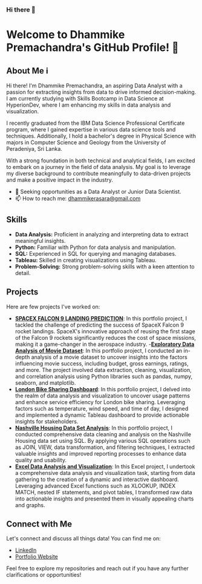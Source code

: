 ### Hi there 👋


# Welcome to Dhammike Premachandra's GitHub Profile! 🚀


## About Me ℹ️


Hi there! I'm Dhammike Premachandra, an aspiring Data Analyst with a passion for extracting insights from data to drive informed decision-making. I am currently studying with Skills Bootcamp in Data Science at HyperionDev, where I am enhancing my skills in data analysis and visualization.

I recently graduated from the IBM Data Science Professional Certificate program, where I gained expertise in various data science tools and techniques. Additionally, I hold a bachelor's degree in Physical Science with majors in Computer Science and Geology from the University of Peradeniya, Sri Lanka.

With a strong foundation in both technical and analytical fields, I am excited to embark on a journey in the field of data analysis. My goal is to leverage my diverse background to contribute meaningfully to data-driven projects and make a positive impact in the industry.

- 💼 Seeking opportunities as a Data Analyst or Junior Data Scientist.
- 📫 How to reach me: [dhammikerasara@gmail.com](dhammikerasara@gmail.com)

## Skills

- **Data Analysis:** Proficient in analyzing and interpreting data to extract meaningful insights.
- **Python:** Familiar with Python for data analysis and manipulation.
- **SQL:** Experienced in SQL for querying and managing databases.
- **Tableau:** Skilled in creating visualizations using Tableau.
- **Problem-Solving:** Strong problem-solving skills with a keen attention to detail.


## Projects

Here are few projects I've worked on:

- [**SPACEX FALCON 9 LANDING PREDICTION**](https://github.com/DhammikePremachandra/Python/blob/main/Machine%20Learning%20Prediction%20-%20SPACEX%20FALCON%209%20LANDING%20PREDICTION.ipynb): In this portfolio project, I tackled the challenge of predicting the success of SpaceX Falcon 9 rocket landings. SpaceX's innovative approach of reusing the first stage of the Falcon 9 rockets significantly reduces the cost of space missions, making it a game-changer in the aerospace industry. 
-[**Exploratory Data Analysis of Movie Dataset**](https://github.com/DhammikePremachandra/Python/blob/main/Movie%20Correlation%20Project.ipynb): In this portfolio project, I conducted an in-depth analysis of a movie dataset to uncover insights into the factors influencing movie success, including budget, gross earnings, ratings, and more. The project involved data extraction, cleaning, visualization, and correlation analysis using Python libraries such as pandas, numpy, seaborn, and matplotlib.
- [**London Bike Sharing Dashboard**](https://public.tableau.com/app/profile/dhammike.premachandra/vizzes): In this portfolio project, I delved into the realm of data analysis and visualization to uncover usage patterns and enhance service efficiency for London bike sharing. Leveraging factors such as temperature, wind speed, and time of day, I designed and implemented a dynamic Tableau dashboard to provide actionable insights for stakeholders.
- [**Nashville Housing Data Set Analysis**](https://github.com/DhammikePremachandra/SQL/blob/main/Data%20Cleaning_NashvilleHousing.sql): In this portfolio project, I conducted comprehensive data cleaning and analysis on the Nashville Housing data set using SQL. By applying various SQL operations such as JOIN, VIEW, data transformation, and filtering techniques, I extracted valuable insights and improved reporting processes to enhance data quality and usability.
- [**Excel Data Analysis and Visualization**](https://github.com/DhammikePremachandra/Excel/blob/main/coffee%20Orders%20Dashboard.xlsx): In this Excel project, I undertook a comprehensive data analysis and visualization task, starting from data gathering to the creation of a dynamic and interactive dashboard. Leveraging advanced Excel functions such as XLOOKUP, INDEX MATCH, nested IF statements, and pivot tables, I transformed raw data into actionable insights and presented them in visually appealing charts and graphs.

## Connect with Me

Let's connect and discuss all things data! You can find me on:

- [LinkedIn](https://www.linkedin.com/in/dhammikepremachandra)
- [Portfolio Website](dhammikepremachandra.github.io/Portfolio-website)

Feel free to explore my repositories and reach out if you have any further clarifications or opportunities!
